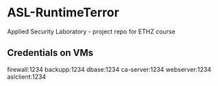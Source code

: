 # ASL-RuntimeTerror
Applied Security Laboratory - project repo for ETHZ course

## Credentials on VMs
firewall:1234
backupp:1234
dbase:1234
ca-server:1234
webserver:1234
aslclient:1234
